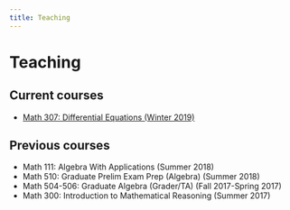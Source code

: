 ```yaml
---
title: Teaching
---
```


# Teaching


## Current courses

-   [Math 307: Differential Equations (Winter 2019)](./Math307Winter2019/)


## Previous courses

-   Math 111: Algebra With Applications (Summer 2018)
-   Math 510: Graduate Prelim Exam Prep (Algebra) (Summer 2018)
-   Math 504-506: Graduate Algebra (Grader/TA) (Fall 2017-Spring 2017)
-   Math 300: Introduction to Mathematical Reasoning (Summer 2017)

